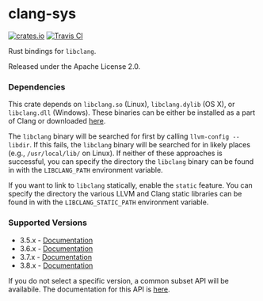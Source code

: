 clang-sys
=========

[![crates.io](https://img.shields.io/crates/v/clang-sys.svg)](https://crates.io/crates/clang-sys)
[![Travis CI](https://travis-ci.org/KyleMayes/clang-sys.svg?branch=master)](https://travis-ci.org/KyleMayes/clang-sys)

Rust bindings for `libclang`.

Released under the Apache License 2.0.

### Dependencies

This crate depends on `libclang.so` (Linux), `libclang.dylib` (OS X), or `libclang.dll` (Windows).
These binaries can be either be installed as a part of Clang or downloaded
[here](http://llvm.org/releases/download.html).

The `libclang` binary will be searched for first by calling `llvm-config --libdir`. If this fails,
the `libclang` binary will be searched for in likely places (e.g., `/usr/local/lib/` on Linux). If
neither of these approaches is successful, you can specify the directory the `libclang` binary can
be found in with the `LIBCLANG_PATH` environment variable.

If you want to link to `libclang` statically, enable the `static` feature. You can specify the
directory the various LLVM and Clang static libraries can be found in with the
`LIBCLANG_STATIC_PATH` environment variable.

### Supported Versions

* 3.5.x - [Documentation](https://kylemayes.github.io/clang-sys/3_5/clang_sys)
* 3.6.x - [Documentation](https://kylemayes.github.io/clang-sys/3_6/clang_sys)
* 3.7.x - [Documentation](https://kylemayes.github.io/clang-sys/3_7/clang_sys)
* 3.8.x - [Documentation](https://kylemayes.github.io/clang-sys/3_8/clang_sys)

If you do not select a specific version, a common subset API will be availabile. The documentation
for this API is [here](https://kylemayes.github.io/clang-sys/all/clang_sys).
